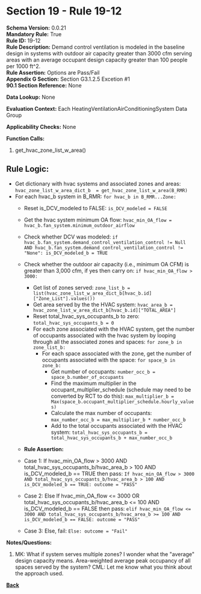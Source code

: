 # Section 19 - Rule 19-12        
**Schema Version:** 0.0.21  
**Mandatory Rule:** True  
**Rule ID:** 19-12         
**Rule Description:** Demand control ventilation is modeled in the baseline design in systems with outdoor air capacity greater than 3000 cfm serving areas with an average occupant design capacity greater than 100 people per 1000 ft^2.     
**Rule Assertion:** Options are Pass/Fail     
**Appendix G Section:** Section G3.1.2.5 Excetion #1      
**90.1 Section Reference:** None  

**Data Lookup:** None  

**Evaluation Context:** Each HeatingVentilationAirConditioningSystem Data Group  

**Applicability Checks:** None  

**Function Calls:**  
1. get_hvac_zone_list_w_area()  


## Rule Logic:  
- Get dictionary with hvac systems and associated zones and areas: `hvac_zone_list_w_area_dict_b  = get_hvac_zone_list_w_area(B_RMR)`  
- For each hvac_b system in B_RMR: `for hvac_b in B_RMR...Zone:`  
    - Reset is_DCV_modeled to FALSE: `is_DCV_modeled = FALSE`  
    - Get the hvac system minimum OA flow: `hvac_min_OA_flow = hvac_b.fan_system.minimum_outdoor_airflow`  
    - Check whether DCV was modeled: `if hvac_b.fan_system.demand_control_ventilation_control != Null AND hvac_b.fan_system.demand_control_ventilation_control != "None": is_DCV_modeled_b = TRUE`  
    - Check whether the outdoor air capacity (i.e., minimum OA CFM) is greater than 3,000 cfm, if yes then carry on: `if hvac_min_OA_flow > 3000:`  
        - Get list of zones served: `zone_list_b = list(hvac_zone_list_w_area_dict_b[hvac_b.id]["Zone_List"].values())`  
        - Get area served by the the HVAC system: `hvac_area_b = hvac_zone_list_w_area_dict_b[hvac_b.id]["TOTAL_AREA"]`  
        - Reset total_hvac_sys_occupants_b to zero: `total_hvac_sys_occupants_b = 0`  
        - For each zone associated with the HVAC system, get the number of occupants associated with the hvac system by looping through all the associated zones and spaces: `for zone_b in zone_list_b:`         
            - For each space associated with the zone, get the number of occupants associated with the space: `for space_b in zone_b:`  
                - Get number of occupants: `number_occ_b = space_b.number_of_occupants`  
                - Find the maximum multiplier in the occupant_multiplier_schedule (schedule may need to be converted by RCT to do this): `max_multiplier_b = Max(space_b.occupant_multiplier_schedule.hourly_values)`  
                - Calculate the max number of occupants: `max_number_occ_b = max_multiplier_b * number_occ_b`  
                - Add to the total occupants associated with the HVAC system: `total_hvac_sys_occupants_b = total_hvac_sys_occupants_b + max_number_occ_b`  

    - **Rule Assertion:** 
    - Case 1: If hvac_min_OA_flow > 3000 AND total_hvac_sys_occupants_b/hvac_area_b > 100 AND is_DCV_modeled_b == TRUE then pass: `If hvac_min_OA_flow > 3000 AND total_hvac_sys_occupants_b/hvac_area_b > 100 AND is_DCV_modeled_b == TRUE: outcome = "PASS"`  
    - Case 2: Else If hvac_min_OA_flow <= 3000 OR total_hvac_sys_occupants_b/hvac_area_b <= 100 AND is_DCV_modeled_b == FALSE then pass: `elif hvac_min_OA_flow <= 3000 AND total_hvac_sys_occupants_b/hvac_area_b >= 100 AND is_DCV_modeled_b == FALSE: outcome = "PASS"`
    - Case 3: Else, fail: `Else: outcome = "Fail"`  


**Notes/Questions:**  
1. MK: What if system serves multiple zones? I wonder what the "average" design capacity means. Area-weighted average peak occupancy of all spaces served by the system? CML: Let me know what you think about the approach used.

**[Back](_toc.md)**